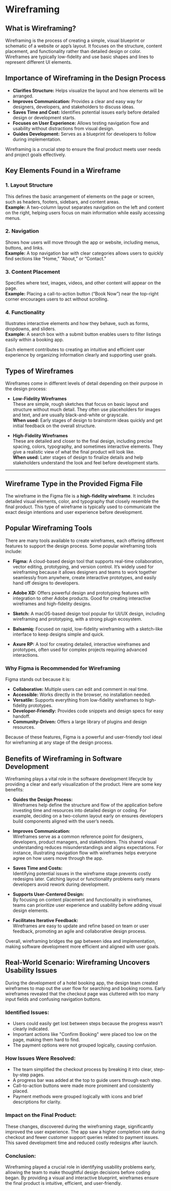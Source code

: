 # Wireframing

## What is Wireframing?

Wireframing is the process of creating a simple, visual blueprint or schematic of a website or app’s layout. It focuses on the structure, content placement, and functionality rather than detailed design or color. Wireframes are typically low-fidelity and use basic shapes and lines to represent different UI elements.

## Importance of Wireframing in the Design Process

- **Clarifies Structure:** Helps visualize the layout and how elements will be arranged.
- **Improves Communication:** Provides a clear and easy way for designers, developers, and stakeholders to discuss ideas.
- **Saves Time and Cost:** Identifies potential issues early before detailed design or development starts.
- **Focuses on User Experience:** Allows testing navigation flow and usability without distractions from visual design.
- **Guides Development:** Serves as a blueprint for developers to follow during implementation.

Wireframing is a crucial step to ensure the final product meets user needs and project goals effectively.

## Key Elements Found in a Wireframe

### 1. Layout Structure

This defines the basic arrangement of elements on the page or screen, such as headers, footers, sidebars, and content areas.  
**Example:** A two-column layout separates navigation on the left and content on the right, helping users focus on main information while easily accessing menus.

### 2. Navigation

Shows how users will move through the app or website, including menus, buttons, and links.  
**Example:** A top navigation bar with clear categories allows users to quickly find sections like “Home,” “About,” or “Contact.”

### 3. Content Placement

Specifies where text, images, videos, and other content will appear on the page.  
**Example:** Placing a call-to-action button (“Book Now”) near the top-right corner encourages users to act without scrolling.

### 4. Functionality

Illustrates interactive elements and how they behave, such as forms, dropdowns, and sliders.  
**Example:** A search box with a submit button enables users to filter listings easily within a booking app.

Each element contributes to creating an intuitive and efficient user experience by organizing information clearly and supporting user goals.

## Types of Wireframes

Wireframes come in different levels of detail depending on their purpose in the design process:

- **Low-Fidelity Wireframes**  
  These are simple, rough sketches that focus on basic layout and structure without much detail. They often use placeholders for images and text, and are usually black-and-white or grayscale.  
  **When used:** Early stages of design to brainstorm ideas quickly and get initial feedback on the overall structure.

- **High-Fidelity Wireframes**  
  These are detailed and closer to the final design, including precise spacing, colors, typography, and sometimes interactive elements. They give a realistic view of what the final product will look like.  
  **When used:** Later stages of design to finalize details and help stakeholders understand the look and feel before development starts.

---

## Wireframe Type in the Provided Figma File

The wireframe in the Figma file is a **high-fidelity wireframe**. It includes detailed visual elements, color, and typography that closely resemble the final product. This type of wireframe is typically used to communicate the exact design intentions and user experience before development.

## Popular Wireframing Tools

There are many tools available to create wireframes, each offering different features to support the design process. Some popular wireframing tools include:

- **Figma:** A cloud-based design tool that supports real-time collaboration, vector editing, prototyping, and version control. It’s widely used for wireframing because it allows designers and teams to work together seamlessly from anywhere, create interactive prototypes, and easily hand off designs to developers.

- **Adobe XD:** Offers powerful design and prototyping features with integration to other Adobe products. Good for creating interactive wireframes and high-fidelity designs.

- **Sketch:** A macOS-based design tool popular for UI/UX design, including wireframing and prototyping, with a strong plugin ecosystem.

- **Balsamiq:** Focused on rapid, low-fidelity wireframing with a sketch-like interface to keep designs simple and quick.

- **Axure RP:** A tool for creating detailed, interactive wireframes and prototypes, often used for complex projects requiring advanced interactions.

### Why Figma is Recommended for Wireframing

Figma stands out because it is:

- **Collaborative:** Multiple users can edit and comment in real time.
- **Accessible:** Works directly in the browser, no installation needed.
- **Versatile:** Supports everything from low-fidelity wireframes to high-fidelity prototypes.
- **Developer-Friendly:** Provides code snippets and design specs for easy handoff.
- **Community-Driven:** Offers a large library of plugins and design resources.

Because of these features, Figma is a powerful and user-friendly tool ideal for wireframing at any stage of the design process.

## Benefits of Wireframing in Software Development

Wireframing plays a vital role in the software development lifecycle by providing a clear and early visualization of the product. Here are some key benefits:

- **Guides the Design Process:**  
  Wireframes help define the structure and flow of the application before investing time and resources into detailed design or coding. For example, deciding on a two-column layout early on ensures developers build components aligned with the user’s needs.

- **Improves Communication:**  
  Wireframes serve as a common reference point for designers, developers, product managers, and stakeholders. This shared visual understanding reduces misunderstandings and aligns expectations. For instance, illustrating navigation flow with wireframes helps everyone agree on how users move through the app.

- **Saves Time and Costs:**  
  Identifying potential issues in the wireframe stage prevents costly redesigns later. Catching layout or functionality problems early means developers avoid rework during development.

- **Supports User-Centered Design:**  
  By focusing on content placement and functionality in wireframes, teams can prioritize user experience and usability before adding visual design elements.

- **Facilitates Iterative Feedback:**  
  Wireframes are easy to update and refine based on team or user feedback, promoting an agile and collaborative design process.

Overall, wireframing bridges the gap between idea and implementation, making software development more efficient and aligned with user goals.

## Real-World Scenario: Wireframing Uncovers Usability Issues

During the development of a hotel booking app, the design team created wireframes to map out the user flow for searching and booking rooms. Early wireframes revealed that the checkout page was cluttered with too many input fields and confusing navigation buttons.

### Identified Issues:
- Users could easily get lost between steps because the progress wasn’t clearly indicated.
- Important actions like "Confirm Booking" were placed too low on the page, making them hard to find.
- The payment options were not grouped logically, causing confusion.

### How Issues Were Resolved:
- The team simplified the checkout process by breaking it into clear, step-by-step pages.
- A progress bar was added at the top to guide users through each step.
- Call-to-action buttons were made more prominent and consistently placed.
- Payment methods were grouped logically with icons and brief descriptions for clarity.

### Impact on the Final Product:
These changes, discovered during the wireframing stage, significantly improved the user experience. The app saw a higher completion rate during checkout and fewer customer support queries related to payment issues. This saved development time and reduced costly redesigns after launch.

### Conclusion:
Wireframing played a crucial role in identifying usability problems early, allowing the team to make thoughtful design decisions before coding began. By providing a visual and interactive blueprint, wireframes ensure the final product is intuitive, efficient, and user-friendly.


